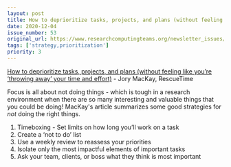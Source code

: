 ```yaml
---
layout: post
title: How to deprioritize tasks, projects, and plans (without feeling like you’re ‘throwing away’ your time and effort) - Jory MacKay, RescueTime
date: 2020-12-04
issue_number: 53
original_url: https://www.researchcomputingteams.org/newsletter_issues/0053
tags: ['strategy,prioritization']
priority: 3
---
```


<!-- markdownlint-disable MD033 -->
<!-- markdownlint-disable MD041 -->
<!-- markdownlint-disable MD049 -->

[How to deprioritize tasks, projects, and plans (without feeling like you’re ‘throwing away’ your time and effort)](https://blog.rescuetime.com/how-to-deprioritize/) - Jory MacKay, RescueTime

Focus is all about not doing things - which is tough in a research environment when there are so many interesting and valuable things that you could be doing! MacKay's article summarizes some good strategies for *not* doing the right things.

1. Timeboxing - Set limits on how long you’ll work on a task
2. Create a ‘not to do’ list
3. Use a weekly review to reassess your priorities
4. Isolate only the most impactful elements of important tasks
5. Ask your team, clients, or boss what they think is most important
